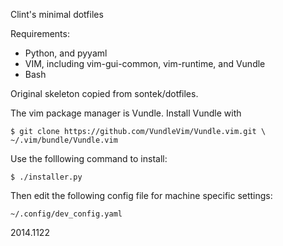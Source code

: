 Clint's minimal dotfiles

Requirements:

- Python, and pyyaml
- VIM, including vim-gui-common, vim-runtime, and Vundle
- Bash

Original skeleton copied from sontek/dotfiles.

The vim package manager is Vundle. Install Vundle with

    $ git clone https://github.com/VundleVim/Vundle.vim.git \
    ~/.vim/bundle/Vundle.vim

Use the folllowing command to install:

    $ ./installer.py


Then edit the following config file for machine specific settings:

    ~/.config/dev_config.yaml

2014.1122
